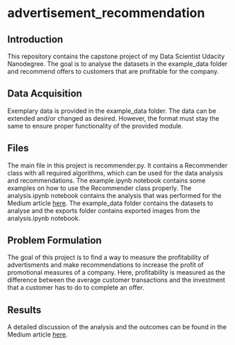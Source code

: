# advertisement_recommendation

## Introduction
This repository contains the capstone project of my Data Scientist Udacity Nanodegree. The goal is to analyse the datasets in 
the example_data folder and recommend offers to customers that are profitable for the company. 

## Data Acquisition
Exemplary data is provided in the example_data folder. The data can be extended and/or changed as desired. 
However, the format must stay the same to ensure proper functionality of the provided module.

## Files
The main file in this project is recommender.py. It contains a Recommender class with all required algorithms, 
which can be used for the data analysis and recommendations. The example.ipynb notebook contains some examples
on how to use the Recommender class properly. The analysis.ipynb notebook contains the analysis that was performed 
for the Medium article [here](https://medium.com/@edizherkert/optimizing-the-profitability-of-customer-advertisements-b652c1e56bdb). 
The example_data folder contains the datasets to analyse and the exports folder contains exported images from the analysis.ipynb notebook.

## Problem Formulation
The goal of this project is to find a way to measure the profitability of advertisments and make recommendations to increase
the profit of promotional measures of a company. Here, profitability is measured as the difference between the average customer transactions
and the investment that a customer has to do to complete an offer.

## Results
A detailed discussion of the analysis and the outcomes can be found in the Medium article 
[here](https://medium.com/@edizherkert/optimizing-the-profitability-of-customer-advertisements-b652c1e56bdb).
